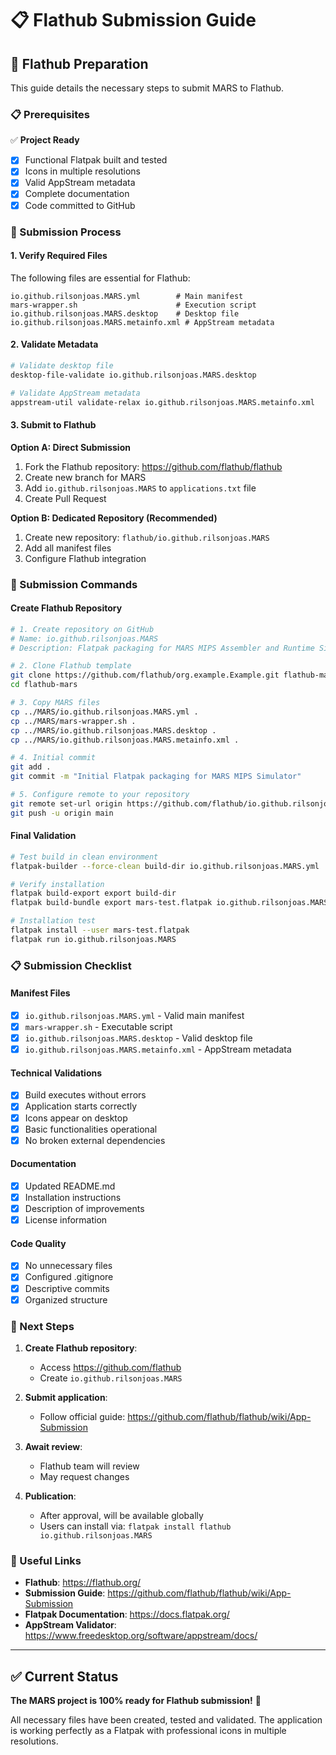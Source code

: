 # 📋 Flathub Submission Guide

## 🎯 Flathub Preparation

This guide details the necessary steps to submit MARS to Flathub.

### 📋 Prerequisites

✅ **Project Ready**
- [x] Functional Flatpak built and tested
- [x] Icons in multiple resolutions
- [x] Valid AppStream metadata
- [x] Complete documentation
- [x] Code committed to GitHub

### 🔄 Submission Process

#### 1. Verify Required Files

The following files are essential for Flathub:

```
io.github.rilsonjoas.MARS.yml        # Main manifest
mars-wrapper.sh                      # Execution script  
io.github.rilsonjoas.MARS.desktop    # Desktop file
io.github.rilsonjoas.MARS.metainfo.xml # AppStream metadata
```

#### 2. Validate Metadata

```bash
# Validate desktop file
desktop-file-validate io.github.rilsonjoas.MARS.desktop

# Validate AppStream metadata
appstream-util validate-relax io.github.rilsonjoas.MARS.metainfo.xml
```

#### 3. Submit to Flathub

**Option A: Direct Submission**
1. Fork the Flathub repository: https://github.com/flathub/flathub
2. Create new branch for MARS
3. Add `io.github.rilsonjoas.MARS` to `applications.txt` file
4. Create Pull Request

**Option B: Dedicated Repository (Recommended)**
1. Create new repository: `flathub/io.github.rilsonjoas.MARS`
2. Add all manifest files
3. Configure Flathub integration

### 🚀 Submission Commands

#### Create Flathub Repository

```bash
# 1. Create repository on GitHub
# Name: io.github.rilsonjoas.MARS
# Description: Flatpak packaging for MARS MIPS Assembler and Runtime Simulator

# 2. Clone Flathub template
git clone https://github.com/flathub/org.example.Example.git flathub-mars
cd flathub-mars

# 3. Copy MARS files
cp ../MARS/io.github.rilsonjoas.MARS.yml .
cp ../MARS/mars-wrapper.sh .
cp ../MARS/io.github.rilsonjoas.MARS.desktop .
cp ../MARS/io.github.rilsonjoas.MARS.metainfo.xml .

# 4. Initial commit
git add .
git commit -m "Initial Flatpak packaging for MARS MIPS Simulator"

# 5. Configure remote to your repository
git remote set-url origin https://github.com/flathub/io.github.rilsonjoas.MARS.git
git push -u origin main
```

#### Final Validation

```bash
# Test build in clean environment
flatpak-builder --force-clean build-dir io.github.rilsonjoas.MARS.yml

# Verify installation
flatpak build-export export build-dir
flatpak build-bundle export mars-test.flatpak io.github.rilsonjoas.MARS

# Installation test
flatpak install --user mars-test.flatpak
flatpak run io.github.rilsonjoas.MARS
```

### 📋 Submission Checklist

#### Manifest Files
- [x] `io.github.rilsonjoas.MARS.yml` - Valid main manifest
- [x] `mars-wrapper.sh` - Executable script 
- [x] `io.github.rilsonjoas.MARS.desktop` - Valid desktop file
- [x] `io.github.rilsonjoas.MARS.metainfo.xml` - AppStream metadata

#### Technical Validations
- [x] Build executes without errors
- [x] Application starts correctly
- [x] Icons appear on desktop
- [x] Basic functionalities operational
- [x] No broken external dependencies

#### Documentation
- [x] Updated README.md
- [x] Installation instructions
- [x] Description of improvements
- [x] License information

#### Code Quality
- [x] No unnecessary files
- [x] Configured .gitignore
- [x] Descriptive commits
- [x] Organized structure

### 🎯 Next Steps

1. **Create Flathub repository**: 
   - Access https://github.com/flathub
   - Create `io.github.rilsonjoas.MARS`

2. **Submit application**:
   - Follow official guide: https://github.com/flathub/flathub/wiki/App-Submission

3. **Await review**:
   - Flathub team will review
   - May request changes

4. **Publication**:
   - After approval, will be available globally
   - Users can install via: `flatpak install flathub io.github.rilsonjoas.MARS`

### 🔗 Useful Links

- **Flathub**: https://flathub.org/
- **Submission Guide**: https://github.com/flathub/flathub/wiki/App-Submission
- **Flatpak Documentation**: https://docs.flatpak.org/
- **AppStream Validator**: https://www.freedesktop.org/software/appstream/docs/

---

## ✅ Current Status

**The MARS project is 100% ready for Flathub submission!** 🚀

All necessary files have been created, tested and validated. The application is working perfectly as a Flatpak with professional icons in multiple resolutions.
